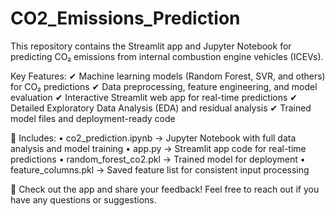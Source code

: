 # CO2_Emissions_Prediction
This repository contains the Streamlit app and Jupyter Notebook for predicting CO₂ emissions from internal combustion engine vehicles (ICEVs).

Key Features:
✔ Machine learning models (Random Forest, SVR, and others) for CO₂ predictions
✔ Data preprocessing, feature engineering, and model evaluation
✔ Interactive Streamlit web app for real-time predictions
✔ Detailed Exploratory Data Analysis (EDA) and residual analysis
✔ Trained model files and deployment-ready code

📂 Includes:
	•	co2_prediction.ipynb → Jupyter Notebook with full data analysis and model training
	•	app.py → Streamlit app code for real-time predictions
	•	random_forest_co2.pkl → Trained model for deployment
	•	feature_columns.pkl → Saved feature list for consistent input processing

📢 Check out the app and share your feedback! Feel free to reach out if you have any questions or suggestions.
